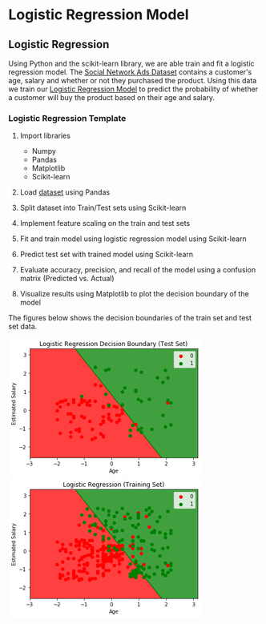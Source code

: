 # Logistic Regression Model

## Logistic Regression

Using Python and the scikit-learn library, we are able train and fit a logistic regression model.
The [Social Network Ads Dataset](./Social_Network_Ads.csv) contains a customer's age, salary and whether or not they purchased the product.
Using this data we train our [Logistic Regression Model](./logistic_regression.py) to predict the probability of whether a customer will buy the product based on their age and salary.

### Logistic Regression Template

  1. Import libraries
      - Numpy
      - Pandas
      - Matplotlib
      - Scikit-learn

  2. Load [dataset](./Social_Network_Ads.csv) using Pandas

  3. Split dataset into Train/Test sets using Scikit-learn

  4. Implement feature scaling on the train and test sets

  5. Fit and train model using logistic regression model using Scikit-learn

  6. Predict test set with trained model using Scikit-learn

  7. Evaluate accuracy, precision, and recall of the model using a confusion matrix (Predicted vs. Actual)

  8. Visualize results using Matplotlib to plot the decision boundary of the model

The figures below shows the decision boundaries of the train set and test set data.

![Test Set](./decision_boundary(testset).png)
![Train Set](./decision_boundary(trainset).png)
